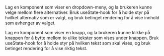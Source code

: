 <!-- Lag en komponent som viser et bilde, men bare hvis props-objektet inneholder en src-egenskap. Hvis ikke, vis en fallback-tekst. Bruk useState-hook for å holde styr på om bildet skal vises eller ikke. -->

<!-- Lag en komponent som viser et skjema når en knapp klikkes, men skjuler skjemaet igjen når brukeren har sendt inn skjemaet. Bruk useState-hook for å holde styr på om skjemaet skal vises eller ikke. -->

<!-- Lag en komponent som viser en liste over elementer, og la brukeren kunne klikke på et element for å vise mer informasjon om det. Bruk useState-hook for å holde styr på hvilket element som er valgt, og bruk betinget rendering for å vise mer informasjon om det valgte elementet. -->

Lag en komponent som viser en dropdown-meny, og la brukeren kunne velge mellom flere alternativer. Bruk useState-hook for å holde styr på hvilket alternativ som er valgt, og bruk betinget rendering for å vise innhold som avhenger av valget.

Lag en komponent som viser en knapp, og la brukeren kunne klikke på knappen for å bytte mellom to ulike tekster som vises under knappen. Bruk useState-hook for å holde styr på hvilken tekst som skal vises, og bruk betinget rendering for å vise riktig tekst.
